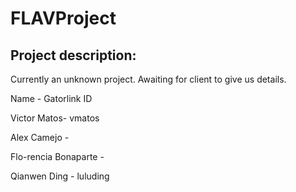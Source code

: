 FLAVProject
===========

Project description:
--------------------
Currently an unknown project. Awaiting for client to give us details.

Name - Gatorlink ID

Victor Matos- vmatos

Alex Camejo -

Flo-rencia Bonaparte -

Qianwen Ding - luluding        




